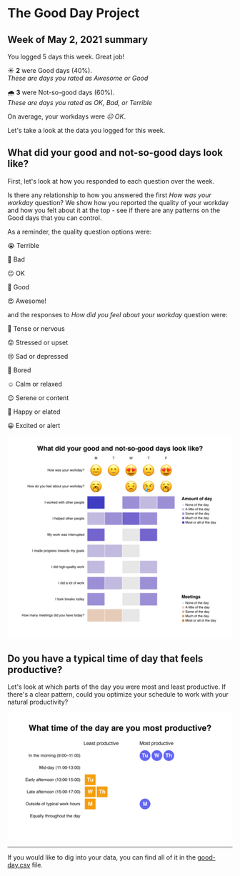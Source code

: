 
  # The Good Day Project

  ## Week of May 2, 2021 summary

  You logged 5 days this week. Great job!

  ☀️ **2** were Good days (40%). <br />*These are days you rated as Awesome or Good*

  🌧 **3** were Not-so-good days (60%). <br />*These are days you rated as OK, Bad, or Terrible*

  On average, your workdays were *😐 OK*.

  Let's take a look at the data you logged for this week.

  ## What did your good and not-so-good days look like?

  First, let's look at how you responded to each question over the week.

  Is there any relationship to how you answered the first *How was your workday* question? We show how you reported the quality of your workday and how you felt about it at the top - see if there are any patterns on the Good days that you can control.

  As a reminder, the quality question options were:

  😭 Terrible

🙁 Bad

😐 OK

🙂 Good

😍 Awesome!

  and the responses to *How did you feel about your workday* question were:

  😬 Tense or nervous

😟 Stressed or upset

😢 Sad or depressed

:yawning_face: Bored

☺️ Calm or relaxed

😌 Serene or content

🙂 Happy or elated

😀 Excited or alert

  ![Image](charts/amount-of-day.png)


  ## Do you have a typical time of day that feels productive?

  Let's look at which parts of the day you were most and least productive. If there's a clear pattern, could you optimize your schedule to work with your natural productivity?

  ![Image](charts/time-of-day.png)


  ---

  If you would like to dig into your data, you can find all of it in the [good-day.csv](./good-day.csv) file.
  